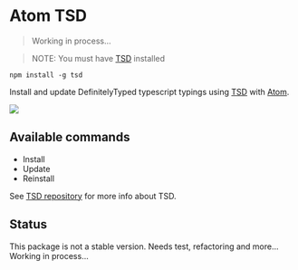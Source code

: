 # Atom TSD

> Working in process...

> NOTE: You must have [TSD](https://github.com/DefinitelyTyped/tsd) installed
```
npm install -g tsd
``` 

Install and update DefinitelyTyped typescript typings using [TSD](https://github.com/DefinitelyTyped/tsd) with [Atom](https://atom.io).

![](https://raw.githubusercontent.com/diullei/atom-tsd/master/optimised.gif)

## Available commands

* Install
* Update
* Reinstall

See [TSD repository](https://github.com/DefinitelyTyped/tsd) for more info about TSD.

## Status

This package is not a stable version. Needs test, refactoring and more... Working in process...
